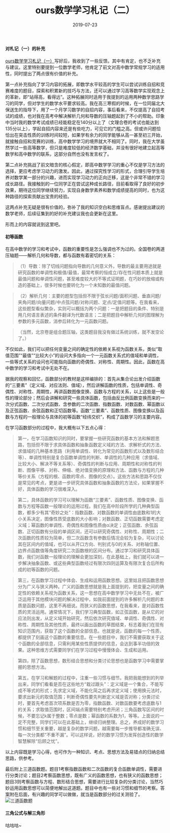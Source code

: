 ﻿---
title: ours数学学习札记（二）
date: 2019-07-23
tags:
---

#### 对札记（一）的补充

[ours数学学习札记（一）](https://ourspolitique.github.io/2019/07/20/mathematiques/)写好后，我收到了一些反馈。其中有肯定，也不乏补充与建议。这里特别要提到一位数学老师，他肯定了前文对高中数学常规学习的适用性，同时提出了两点很有价值的补充。
<!-- more -->

第一点补充指向了学习内容的拓展，即数学水平较高的学生可以尝试训练自招和竞赛难度的题目，探索和积累新的技巧与方法，还可以通过学习高等数学实现观念上的革新，即“站得高，看得远”。这种拓展同时适用于我提到的运用两种数学思路学习的同学，但对学生的数学水平要求较高。我在高三寒假的时候，在一位同届北大保送生的指导下，用了一个月学习数学的自招内容，事后看来，不仅提高了自招考试的成绩，也对我在高考中解决解析几何和导数的压轴题起到了不小的帮助。印象中当时我的数学考试成绩已经能稳定在140分以上了（文理合卷的考试也能达到135分以上），学起自招内容来还是有些吃力，可见它的门槛之高。但或许问题恰恰出在突击性质的训练时间较短，如果学有余力的同学能够从高一甚至初三开始，就接触自招和竞赛的训练，高中数学学习的境界就大不相同了。同时，我在大学虽然学过一些高等数学，但只是难度较低的经济数学基础，并没有很好地建立起高等数学和高中数学的联系，这部分自然也没有发言权了。

第二点补充挑战了前文暗含的核心假定，即高中数学学习的重心不仅是学习方法的选择，更应考虑学习动力的激发。因此，通过探究性学习的形式，合理引导学生培养对数学某一部分的兴趣，进而实现学习动力的正向迁移，这是个非常不错的学习成长路径。我接触到的一位同学正在尝试这种成长路径，目前看取得了良好的初步效果，期待这位同学继续努力，实现自身数学素养和数学成绩提高的同时，也为这种路径的探索贡献出宝贵的经验。

这两点补充无疑是很有价值的，弥补了我的知识空白和思维盲点。感谢提出建议的数学老师，后续征集到的好的补充建议我也会更新在这里。

形而上的内容就说到这里吧。

#### 初等函数

在高中数学的学习和考试中，函数的重要性是怎么强调也不为过的。全国卷的两道压轴题——解析几何和导数，都与函数有着密切的关系：

> （1）导数：除了切线问题指向导数的几何意义外，导数的最主要用途就是研究函数的单调性和极值/最值，最常考察的恒成立/存在性问题本质上就是最值问题和单调性问题，甚至难度较大的不等式证明题，在巧妙的放缩或构造的基础上，很多时候也要转化为一个未知数的最值问题。

> （2）解析几何：主要的题型包括但不限于弦长问题/面积问题、垂直问题/夹角问题/向量问题/中点弦问题/对称问题、定点/定值问题等。在我看来，这些题型看似繁杂，实则可以概括为两个问题：一是把题目的条件、特别是用几何语言表述的条件翻译为代数语言；二是把题目中解析几何的图理解为参数的多元函数，消参后转化为一元函数问题。

> （当然，北京卷是组合题压轴，这类题目我没有做过系统训练，就不发空论了。）

不仅如此，我们可以把任何变量之间的确定性的依赖关系视为函数关系，类似“取值范围”“最值”“比较大小”的设问大多指向一个一元函数关系式的值域和单调性，一些等式关系的设问也可能指向函数的奇偶性、对称性、周期性。因此，函数在高中数学的学习和考试中无处不在。

据我的观察和回忆，函数部分的教材是这样编排的：首先从集合论出发介绍函数的“三要素”（定义域、对应法则、值域），然后讲解函数的性质，包括单调性、奇偶性、对称性、周期性，再讲函数图像变换、函数与方程的关系，以上这些是一般性的理论部分；然后会讲解和研究一些具体函数，包括由反比例函数变换而来的一次分式函数、二次分式函数、含参数的二次函数、指数函数、对数函数、幂函数以及正弦函数、余弦函数和正切函数等。函数“三要素”、函数性质、图像变换以及函数与方程的一般理论与具体的初等函数“经纬交织”，构成了函数学习的主要内容。

在学习函数部分的过程中，我大概有以下五点心得：

> 第一，在学习函数知识的同时，要掌握一些研究函数的基本方法和解题思路，包括但不限于求具体函数和抽象函数定义域的方法、求解析式的方法、求值域的几种基本思路（利用单调性、转化为常见的函数形式以及数形结合等）、单调性特别是复合函数单调性的判断、单调性的几种应用（求值域、比较大小、解决不等关系等）、奇偶性的判断与应用、周期性和对称性的判断、图像平移、对称、伸缩、绝对值变换的原理和方法、函数与方程的几种等价关系（方程的根、函数的零点、图像的交点）。这些方法和思路不仅仅是常见的考点，更是进一步研究具体函数和抽象函数的方法论，如果掌握不好，具体函数的学习很难深入。

> 第二，具体函数的学习可以理解为函数“三要素”、函数性质、图像变换、函数与方程等函数一般理论的运用过程。我们在高中阶段所学的几种典型函数，都多少有其“奇妙之处”：指数函数、对数函数的单调性由底数和1的大小关系决定，图像性质受底数的大小影响；对数函数、正切函数需要考虑定义域；幂函数的单调性、奇偶性和图像性质由α决定；正弦函数、余弦函数、正切函数有分段的单调区间，还可以研究奇偶性、对称性、周期性；二次函数的性质较为简单，但二次函数含有参数后情况会较为复杂，可以讨论其在区间内的值域，也可以从开口方向、判别式与0的关系、对称轴位置、边界点函数值等角度研究二次函数根的区间分布。通过学习和研究具体函数，我们对函数一般理论的理解会更加深刻，在此基础上，我们就可以进一步解决抽象函数、或这些典型函数经过有限次四则运算及有限次复合后所构成的初等函数的问题。

> 第三，在函数学习过程中体会、生成和运用函数思想。这里姑且把函数思想分为广义与狭义两种。广义的函数思想就是我上面提到的，把变量之间的确定性的依赖关系视为函数关系，这一思想在高中数学学习中无处不在，被广泛运用于其他模块问题的解决过程中，如我前面提到的许多解析几何题的本质是函数问题，这里不再细说。而狭义的函数思想，在我看来，是对函数性质的灵活运用。通常情况下，我们学习典型函数，如正弦函数，是从它的对应法则出发，从定义域开始研究，然后依次研究值域、单调性、奇偶性、对称性、周期性及其他性质，最终以画出函数的草图结束，标志着我们在现有知识范围内，获取了这个函数的全部信息。也就是说，函数的每一个性质，都提供了刻画这个函数的重要信息。在一些题目中，我们不需要获取关于这个函数的全部信息，只需利用某些性质提供的信息，会达到事半功倍的效果。这种思维方式需要同学们在学习过程中慢慢体会、生成和运用。

> 第四，除了函数思想，数形结合思想和分类讨论思想也是函数学习中需要掌握的思想方法。

> 第五，在学习和解题的过程中，注重一些习惯与细节。我把我能想到的列举出来，同学们看看是否在这些地方“栽过跟头”：定义域是一个集合，不能写成不等式的形式；先求定义域，不能化简之后再求定义域；使用换元法时，要求出新元的取值范围；判断奇偶性要先判断定义域是否对称；分类讨论时，要首先考虑首次项系数是否为零，指数函数、对数函数要考虑底数与1的关系；求取值范围时，区间端点需要特别考虑开闭；三角函数写区间的时候，不要忘记k属于整数；零点是数；幂函数的系数为1，等等。上面说的一定不完整，同学们可以在此基础上，继续归纳整理。总之，养成好的数学习惯和细节至关重要，越是复杂的数学问题，越需要每一步推导都准确无误、每一次分类都“不重不漏”。可以这样说，好的数学习惯为发挥创造性的数学智慧解除“后顾之忧”。

以上内容既是学习心得，也可作为一种知识、考点、思想方法及易错点的归纳总结思路，供参考。

最后附上三道函数题。题目1考察指数函数和二次函数的复合函数单调性，需要进行分类讨论；题目2考察函数思想，既有广义的函数思想，也有狭义的函数思想；题目3则考察函数与方程、数形结合思想，需要进行比较复杂的分类讨论，当然巧妙运用函数思想可以简便地解出这道题。题目中也有一些对习惯和细节的考察。答案附在后面，有兴趣的同学可以做做，就当是函数部分的过关测验了。
![三道函数题](/blob/master/assets/images/20190725.png)

#### 三角公式与解三角形

咕咕咕~
